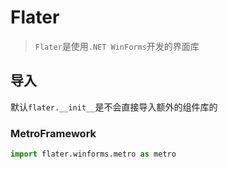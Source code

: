 # Flater

> `Flater`是使用`.NET WinForms`开发的界面库

## 导入
默认`flater.__init__`是不会直接导入额外的组件库的

### MetroFramework
```python
import flater.winforms.metro as metro
```
